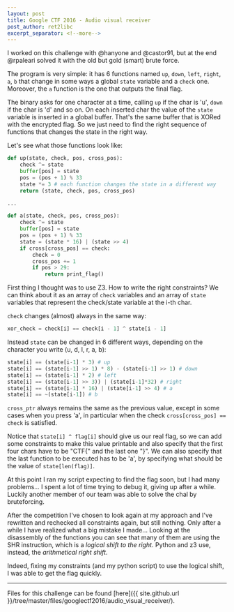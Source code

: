 ```yaml
---
layout: post
title: Google CTF 2016 - Audio visual receiver
post_author: ret2libc
excerpt_separator: <!--more-->
---
```


I worked on this challenge with @hanyone and @castor91, but at the end @rpaleari
solved it with the old but gold (smart) brute force.

The program is very simple: it has 6 functions named `up`, `down`, `left`,
`right`, `a`, `b` that change in some ways a global `state` variable and a
`check` one. Moreover, the `a` function is the one that outputs the final flag.
<!--more-->

The binary asks for one character at a time, calling `up` if the char is 'u',
`down` if the char is 'd' and so on. On each inserted char the value of the
`state` variable is inserted in a global buffer. That's the same buffer that is
XORed with the encrypted flag. So we just need to find the right sequence of
functions that changes the state in the right way.

Let's see what those functions look like:

```python
def up(state, check, pos, cross_pos):
	check ^= state
	buffer[pos] = state
	pos = (pos + 1) % 33
	state *= 3 # each function changes the state in a different way
	return (state, check, pos, cross_pos)

...

def a(state, check, pos, cross_pos):
	check ^= state
	buffer[pos] = state
	pos = (pos + 1) % 33
	state = (state * 16) | (state >> 4)
	if cross[cross_pos] == check:
		check = 0
		cross_pos += 1
		if pos > 29:
			return print_flag()
```

First thing I thought was to use Z3. How to write the right constraints? We can
think about it as an array of `check` variables and an array of `state`
variables that represent the check/state variable at the i-th char.

`check` changes (almost) always in the same way:

```python
xor_check = check[i] == check[i - 1] ^ state[i - 1]
```
Instead `state` can be changed in 6 different ways, depending on the character
you write (u, d, l, r, a, b):

```python
state[i] == (state[i-1] * 3) # up
state[i] == (state[i-1] >> 1) * 8) - (state[i-1] >> 1) # down
state[i] == (state[i-1] * 2) # left
state[i] == (state[i-1] >> 3)) | (state[i-1]*32) # right
state[i] == (state[i-1] * 16) | (state[i-1] >> 4) # a
state[i] == ~(state[i-1]) # b
```
`cross_ptr` always remains the same as the previous value, except in some cases
when you press 'a', in particular when the check `cross[cross_pos] == check` is
satisfied.

Notice that `state[i] ^ flag[i]` should give us our real flag, so we can add
some constraints to make this value printable and also specify that the first
four chars have to be "CTF{" and the last one "}". We can also specify that the
last function to be executed has to be 'a', by specifying what should be the
value of `state[len(flag)]`.

At this point I ran my script expecting to find the flag soon, but I had many
problems... I spent a lot of time trying to debug it, giving up after a while.
Luckily another member of our team was able to solve the chal by bruteforcing.

After the competition I've chosen to look again at my approach and I've
rewritten and rechecked all constraints again, but still nothing. Only after a
while I have realized what a big mistake I made... Looking at the disassembly of the
functions you can see that many of them are using the SHR instruction, which is
a *logical shift to the right*. Python and z3 use, instead, the *arithmetical
right shift*.

Indeed, fixing my constraints (and my python script) to use the logical shift,
I was able to get the flag quickly.

----

Files for this challenge can be found [here]({{ site.github.url }}/tree/master/files/googlectf2016/audio_visual_receiver/).
